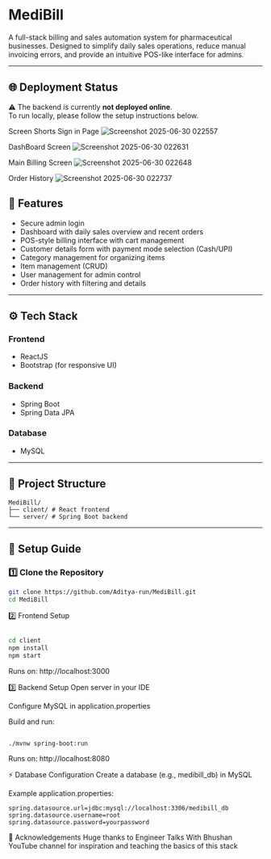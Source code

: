 # MediBill

A full-stack billing and sales automation system for pharmaceutical businesses. Designed to simplify daily sales operations, reduce manual invoicing errors, and provide an intuitive POS-like interface for admins.

---
## 🌐 Deployment Status

⚠️ The backend is currently **not deployed online**.  
To run locally, please follow the setup instructions below.  

Screen Shorts
Sign in Page
![Screenshot 2025-06-30 022557](https://github.com/user-attachments/assets/28bd4127-22a1-4f63-a12e-28195964fb33)

DashBoard Screen
![Screenshot 2025-06-30 022631](https://github.com/user-attachments/assets/a6e15f60-d183-42e5-8574-24b4fcffbcd8)

Main Billing Screen
![Screenshot 2025-06-30 022648](https://github.com/user-attachments/assets/4c7b6932-83df-4079-bf4a-da2cc81d6707)


Order History
![Screenshot 2025-06-30 022737](https://github.com/user-attachments/assets/b82c7f0a-9aa1-4a07-8479-9d063f5bbac0)

## 📌 Features

- Secure admin login
- Dashboard with daily sales overview and recent orders
- POS-style billing interface with cart management
- Customer details form with payment mode selection (Cash/UPI)
- Category management for organizing items
- Item management (CRUD)
- User management for admin control
- Order history with filtering and details

---

## ⚙️ Tech Stack

### Frontend
- ReactJS
- Bootstrap (for responsive UI)

### Backend
- Spring Boot
- Spring Data JPA

### Database
- MySQL

---

## 📂 Project Structure
```
MediBill/
├── client/ # React frontend
└── server/ # Spring Boot backend

```
---

## 🧭 Setup Guide

### 1️⃣ Clone the Repository
```bash
git clone https://github.com/Aditya-run/MediBill.git
cd MediBill
```
2️⃣ Frontend Setup
```bash

cd client
npm install
npm start
```
Runs on: http://localhost:3000

3️⃣ Backend Setup
Open server in your IDE

Configure MySQL in application.properties

Build and run:
```

./mvnw spring-boot:run
```
Runs on: http://localhost:8080

⚡ Database Configuration
Create a database (e.g., medibill_db) in MySQL

Example application.properties:
```
spring.datasource.url=jdbc:mysql://localhost:3306/medibill_db
spring.datasource.username=root
spring.datasource.password=yourpassword
```
🙏 Acknowledgements
Huge thanks to Engineer Talks With Bhushan YouTube channel for inspiration and teaching the basics of this stack
